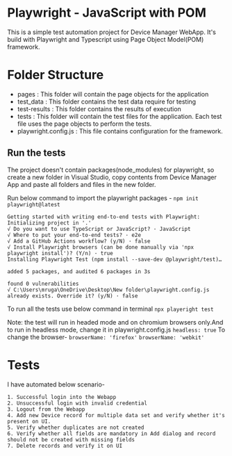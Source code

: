 # Playwright - JavaScript with POM
This is a simple test automation project for Device Manager WebApp. It's build with Playwright and Typescript using Page Object Model(POM) framework.

# Folder Structure

- pages : This folder will contain the page objects for the application
- test_data :  This folder contains the test data require for testing
- test-results : This folder contains the results of execution
- tests : This folder will contain the test files for the application. Each test file uses the page objects to perform the tests.
- playwright.config.js : This file contains configuration for the framework.

## Run the tests

The project doesn't contain packages(node_modules) for playwright, so create a new folder in Visual Studio, copy contents from Device Manager App and paste all folders and files in the new folder.

Run below command to import the playwright packages -
`npm init playwright@latest`

```
Getting started with writing end-to-end tests with Playwright:
Initializing project in '.'
√ Do you want to use TypeScript or JavaScript? · JavaScript
√ Where to put your end-to-end tests? · e2e
√ Add a GitHub Actions workflow? (y/N) · false
√ Install Playwright browsers (can be done manually via 'npx playwright install')? (Y/n) · true
Installing Playwright Test (npm install --save-dev @playwright/test)…

added 5 packages, and audited 6 packages in 3s

found 0 vulnerabilities
√ C:\Users\mruga\OneDrive\Desktop\New folder\playwright.config.js already exists. Override it? (y/N) · false
```

To run all the tests use below command in terminal 
`npx playeright test`

Note: the test will run in headed mode and on chromium browsers only.And to run in headless mode, change it in playwright.config.js
`headless: true`
To change the browser-
`browserName: 'firefox'`
`browserName: 'webkit'`

# Tests

I have automated below scenario-
```
1. Successful login into the Webapp
2. Unsuccessful login with invalid credential
3. Logout from the Webapp
4. Add new Device record for multiple data set and verify whether it's present on UI.
5. Verify whether duplicates are not created
6. Verify whether all fields are mandatory in Add dialog and record should not be created with missing fields
7. Delete records and verify it on UI
```